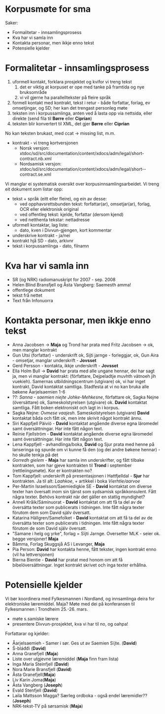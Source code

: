 # Korpusmøte for sma

Saker:
* Formalitetar - innsamlingsprosess
* Kva har vi samla inn
* Kontakta personar, men ikkje enno tekst
* Potensielle kjelder

# Formalitetar - innsamlingsprosess

1. uformell kontakt, forklara prosjektet og kvifor vi treng tekst
    1. det er viktig at korpuset er ope med tanke på framtida og nye bruksområde
    1. vi vil gjerne ha parallelltekster på fleire språk
1. formell kontakt med kontrakt, tekst i retur - både forfattar, forlag,
  ev omsetjingar, og SD; her kan det trengast personleg møte
1. teksten inn i korpussamlinga, anten ved å lasta opp via nettsida, eller direkte (send fila til **Børre** eller **Ciprian**)
1. teksten blir konvertert til XML, det gjer **Børre** eller **Ciprian**

No kan teksten brukast, med ccat -> missing list, m.m.

* kontrakt - vi treng kortversjonen
    - Norsk versjon: xtdoc/sd/src/documentation/content/xdocs/adm/legal/short-contract.nb.xml
    - Nordsamisk versjon: xtdoc/sd/src/documentation/content/xdocs/adm/legal/short--contract.se.xml

Vi manglar ei systematisk oversikt over korpusinnsamlingsarbeidet. Vi treng eit dokument som listar opp:
* tekst + språk (eitt eller fleire), og ein av desse:
    - ved opphavsrettsbunden tekst: forfattar(ar), omsetjar(ar), forlag, OCR eller elektronisk original
    - ved offentleg tekst: kjelde, forfattar (dersom kjend)
    - ved netthenta tekstar: nettadresse
* uformell kontaktar, lag liste:
    - dato, kven i Divvun-gjengen, kort kommentar
* underskrive kontrakt - ja/nei
* kontrakt hjå SD - dato, arkivnr
* tekst i korpussamlinga - dato, filnamn

# Kva har vi samla inn

* SR (og NRK) radiomanuskript for 2007 - sep. 2008
* Helen Blind Bransfjell og Åsta Vangberg: Saemesth amma!
* offentlege dokument
* tekst frå nettet
* Text från Infonuorra

# Kontakta personar, men ikkje enno tekst

* Anna Jacobsen -> **Maja** og Trond har prata med Fritz Jacobsen -> ok, men manglar kontrakt
* Gun Utsi (forfattar) - underskrift ok, Sijti jarnge - forleggjar, ok, Gun Aira - omsetjar, manglar underskrift - **Jovsset**
* Gerd Persson - kontakta, ikkje underskrift - **Jovsset**
* Ella Holm Bull -> **David** har prata med alle ungane hennar, dei har sagt ja, men vi manglar kontrakt: (författare, Dejpeladtje muvhth vätnoeh jih vuekieh). Samernas utbildningscentrum (utgivare) ok, vi har inget kontrakt. David kontaktat samtliga. Stadfesta at vi no kan bruka alle bøkene Åarjelsaemien 1-6
* ??: *Sanna - saemien niejte Johke-Mehkesne*, författare ok, Sagka Nejne (översättare) ok, Sameskolstyrelsen (utgivare) ok. **David** kontaktat samtliga. Fått boken elektroniskt och lagt in i korpus.
* Sagka Nejne: *Ovmese vaajesh*. Sameskolstyrelsen (utgivare) **David** kontaktat båda och fått ok, men inte skrivit något kontrakt ännu.
* Siri Kappfjell Päiviö - **David** kontaktat angående diverse egna läromedel samt översättningar. Har inte fått någon text.
* Reinie Fjellström - **David** kontaktat angående diverse egna läromedel samt översättningar. Har inte fått någon text.
* Lena Kappfjell - avhandlinga/boka, **David** og Sjur prata med henne på lanseringa og spurde om vi kunne få den (og dei andre bøkene hennar) - ho skulle tenkja på det
* *Gorredh gielem* - **Maja** har samla inn underskrifter, og fått tilbake kontrakten, som har gjeve kontrakten til **Trond** i september (rettleiingsmøte). Kor er kontrakten no?
* Tom Kappfjell: underskrift på presentasjonen i Hattfjelldal - **Sjur** har kontrakten. Ja til alt: *Laahkoe*, + artikkel i boka *Vierhtie/aarvoe*
* Per-Martin Israelsson/Saemiedigkie SE - **David** kontaktat om diverse texter han översatt inom sin tjänst som sydsamisk språkkonsulent. Fått några texter. Behövs kontrakt när det gäller en statlig myndighet?
* Anneli Kråik/Sáminuorat - **David** kontaktat om att få ta del av de översätta texter som publicerats i tidningen. Inte fått några texter förutom dem som David själv översatt.
* Katarina Hällgren/Samefolket - **David** kontaktat om att få ta del av de översätta texter som publicerats i tidningen. Inte fått några texter förutom de som David själv översatt.
* "Samane i helg og yrke", forlag = Sïjti Jarnge. Oversetter MLK - seier ok. begge versjoner! **Maja**
* Båmma, Forlag Skuggsjå AS i Levanger, **Maja**
* Pia Person: **David** har kontakta henne, fått tekster, ingen kontrakt enno (vil ha lettversjonen)
* Bierna Bientie - **David** har pratat med honom om att få bibelöversättningar. Inget kontrakt skrivet och inga texter erhållna.

# Potensielle kjelder

Vi bør koordinera med Fylkesmannen i Nordland, og innsamlinga deira for elektroniske læremiddel. Maja? Møte med dei på konferansen til Fylkesmannen i Trondheim 25.-26. mars. 
* møte s.samiske lærere 
* presentere Divvun-prosjektet, kva vi har til no, og oahpa! 

Forfattarar og kjelder:
* Åarjelsaemieh - Samer i sør. Ges ut av Saemien Sïjte. (**David**)
* Š-bláđđi (**David**)
* Anna Granefjell (**Maja**)
* Liste over utgjevne læremiddel (**Maja** finn fram lista)
* Inga Maria Steinfjell (**David**)
* Nora Marie Bransfjell (**David**)
* Åsta Granefjell(**Maja**)
* Liv Karin Joma(**Maja**)
* Åsta Vangberg (**Joseph**)
* Evald Stenfjell (**David**)
* Laila Mattsson Magga? Særleg ordboka - også endel læremidler?? (**Joseph**)
* NRK-tekst-TV på sørsamisk (**Maja**)
